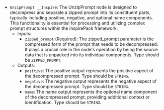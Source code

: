 - `UnzipPrompt __Inspire`: The UnzipPrompt node is designed to decompress and separate a zipped prompt into its constituent parts, typically including positive, negative, and optional name components. This functionality is essential for processing and utilizing complex prompt structures within the InspirePack framework.
    - Inputs:
        - `zipped_prompt` (Required): The zipped_prompt parameter is the compressed form of the prompt that needs to be decompressed. It plays a crucial role in the node's operation by being the source data that is unpacked into its individual components. Type should be `ZIPPED_PROMPT`.
    - Outputs:
        - `positive`: The positive output represents the positive aspect of the decompressed prompt. Type should be `STRING`.
        - `negative`: The negative output represents the negative aspect of the decompressed prompt. Type should be `STRING`.
        - `name`: The name output represents the optional name component of the decompressed prompt, providing additional context or identification. Type should be `STRING`.
